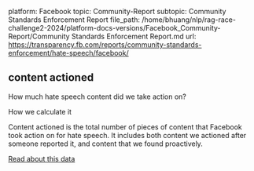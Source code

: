 platform: Facebook
topic: Community-Report
subtopic: Community Standards Enforcement Report
file_path: /home/bhuang/nlp/rag-race-challenge2-2024/platform-docs-versions/Facebook_Community-Report/Community Standards Enforcement Report.md
url: https://transparency.fb.com/reports/community-standards-enforcement/hate-speech/facebook/

## content actioned

How much hate speech content did we take action on?

How we calculate it

Content actioned is the total number of pieces of content that Facebook took action on for hate speech. It includes both content we actioned after someone reported it, and content that we found proactively.

[Read about this data](https://transparency.fb.com/policies/improving/content-actioned-metric/)